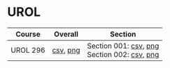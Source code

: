# UROL

| Course | Overall | Section |
| ------ | ------- | ------- |
| UROL 296 | [csv](https://github.com/UCSD-Historical-Enrollment-Data//Users/ryanbatubara/Desktop/2024Spring/blob/main/overall/UROL%20296.csv), [png](https://raw.githubusercontent.com/UCSD-Historical-Enrollment-Data//Users/ryanbatubara/Desktop/2024Spring/main/plot_overall/UROL%20296.png) | Section 001: [csv](https://github.com/UCSD-Historical-Enrollment-Data//Users/ryanbatubara/Desktop/2024Spring/blob/main/section/UROL%20296_001.csv), [png](https://raw.githubusercontent.com/UCSD-Historical-Enrollment-Data//Users/ryanbatubara/Desktop/2024Spring/main/plot_section/UROL%20296_001.png)<br>Section 002: [csv](https://github.com/UCSD-Historical-Enrollment-Data//Users/ryanbatubara/Desktop/2024Spring/blob/main/section/UROL%20296_002.csv), [png](https://raw.githubusercontent.com/UCSD-Historical-Enrollment-Data//Users/ryanbatubara/Desktop/2024Spring/main/plot_section/UROL%20296_002.png) |
